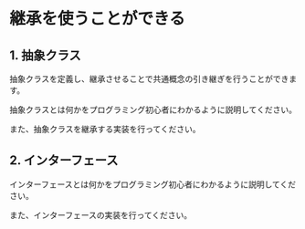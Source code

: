 # 継承を使うことができる

## 1. 抽象クラス

抽象クラスを定義し、継承させることで共通概念の引き継ぎを行うことができます。

抽象クラスとは何かをプログラミング初心者にわかるように説明してください。

また、抽象クラスを継承する実装を行ってください。

## 2. インターフェース

インターフェースとは何かをプログラミング初心者にわかるように説明してください。

また、インターフェースの実装を行ってください。
